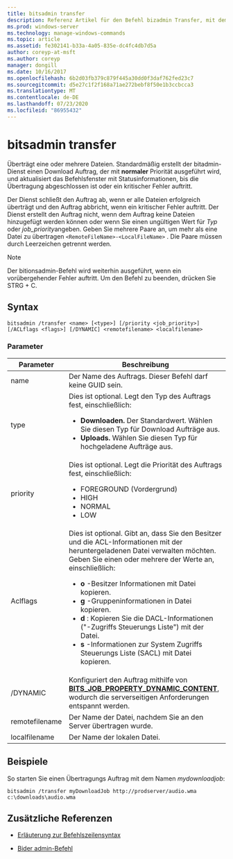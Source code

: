 ```yaml
---
title: bitsadmin transfer
description: Referenz Artikel für den Befehl bizadmin Transfer, mit dem eine oder mehrere Dateien übertragen werden.
ms.prod: windows-server
ms.technology: manage-windows-commands
ms.topic: article
ms.assetid: fe302141-b33a-4a05-835e-dc4fc4db7d5a
author: coreyp-at-msft
ms.author: coreyp
manager: dongill
ms.date: 10/16/2017
ms.openlocfilehash: 6b2d03fb379c879f445a30dd0f3daf762fed23c7
ms.sourcegitcommit: d5e27c1f2f168a71ae272bebf8f50e1b3ccbcca3
ms.translationtype: MT
ms.contentlocale: de-DE
ms.lasthandoff: 07/23/2020
ms.locfileid: "86955432"
---
```

# <a name="bitsadmin-transfer"></a>bitsadmin transfer

Überträgt eine oder mehrere Dateien. Standardmäßig erstellt der bitadmin-Dienst einen Download Auftrag, der mit **normaler** Priorität ausgeführt wird, und aktualisiert das Befehlsfenster mit Statusinformationen, bis die Übertragung abgeschlossen ist oder ein kritischer Fehler auftritt.

Der Dienst schließt den Auftrag ab, wenn er alle Dateien erfolgreich überträgt und den Auftrag abbricht, wenn ein kritischer Fehler auftritt. Der Dienst erstellt den Auftrag nicht, wenn dem Auftrag keine Dateien hinzugefügt werden können oder wenn Sie einen ungültigen Wert für *Typ* oder *job_priority*angeben. Geben Sie mehrere Paare an, um mehr als eine Datei zu übertragen `<RemoteFileName>-<LocalFileName>` . Die Paare müssen durch Leerzeichen getrennt werden.

> [!NOTE]
> Der bitionsadmin-Befehl wird weiterhin ausgeführt, wenn ein vorübergehender Fehler auftritt. Um den Befehl zu beenden, drücken Sie STRG + C.

## <a name="syntax"></a>Syntax

```
bitsadmin /transfer <name> [<type>] [/priority <job_priority>] [/ACLflags <flags>] [/DYNAMIC] <remotefilename> <localfilename>
```

### <a name="parameters"></a>Parameter

| Parameter | Beschreibung |
| --------- | ----------- |
| name | Der Name des Auftrags. Dieser Befehl darf keine GUID sein. |
| type | Dies ist optional. Legt den Typ des Auftrags fest, einschließlich:<ul><li>**Downloaden.** Der Standardwert. Wählen Sie diesen Typ für Download Aufträge aus.</li><li>**Uploads.** Wählen Sie diesen Typ für hochgeladene Aufträge aus.</li></ul> |
| priority | Dies ist optional. Legt die Priorität des Auftrags fest, einschließlich:<ul><li>FOREGROUND (Vordergrund)</li><li>HIGH</li><li>NORMAL</li><li>LOW</li></ul> |
| Aclflags | Dies ist optional. Gibt an, dass Sie den Besitzer und die ACL-Informationen mit der heruntergeladenen Datei verwalten möchten. Geben Sie einen oder mehrere der Werte an, einschließlich:<ul><li>**o** -Besitzer Informationen mit Datei kopieren.</li><li>**g** -Gruppeninformationen in Datei kopieren.</li><li>**d** : Kopieren Sie die DACL-Informationen ("-Zugriffs Steuerungs Liste") mit der Datei.</li><li>**s** -Informationen zur System Zugriffs Steuerungs Liste (SACL) mit Datei kopieren.</li></ul> |
| /DYNAMIC | Konfiguriert den Auftrag mithilfe von [**BITS_JOB_PROPERTY_DYNAMIC_CONTENT**](/windows/win32/api/bits5_0/ne-bits5_0-bits_job_property_id), wodurch die serverseitigen Anforderungen entspannt werden. |
| remotefilename | Der Name der Datei, nachdem Sie an den Server übertragen wurde. |
| localfilename | Der Name der lokalen Datei. |

## <a name="examples"></a>Beispiele

So starten Sie einen Übertragungs Auftrag mit dem Namen *mydownloadjob*:

```
bitsadmin /transfer myDownloadJob http://prodserver/audio.wma c:\downloads\audio.wma
```

## <a name="additional-references"></a>Zusätzliche Referenzen

- [Erläuterung zur Befehlszeilensyntax](command-line-syntax-key.md)

- [Bider admin-Befehl](bitsadmin.md)

